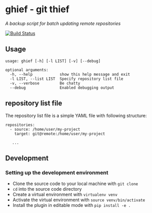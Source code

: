 # ghief - git thief

*A backup script for batch updating remote repositories*

[![Build Status](https://travis-ci.org/MatthiasLohr/ghief.svg)](https://travis-ci.org/MatthiasLohr/ghief)

## Usage
```
usage: ghief [-h] [-l LIST] [-v] [--debug]

optional arguments:
  -h, --help            show this help message and exit
  -l LIST, --list LIST  Specify repository list file
  -v, --verbose         Be chatty
  --debug               Enabled debugging output
```

## repository list file

The repository list file is a simple YAML file with following structure:

```yamlex
repositories:
  - source: /home/user/my-project
    target: git@remote:/home/user/my-project
    
   ...
```


## Development

### Setting up the development environment

* Clone the source code to your local machine with ```git clone```
* ```cd``` into the source code directory
* Create a virtual environment with ```virtualenv venv```
* Activate the virtual environment with ```source venv/bin/activate```
* Install the plugin in editable mode with ```pip install -e .```
